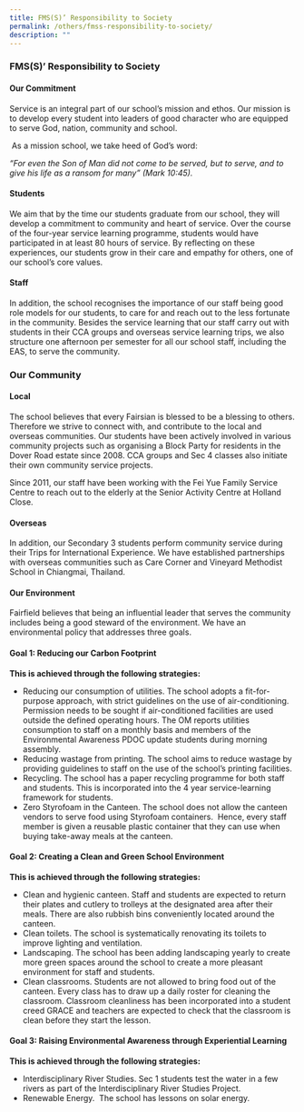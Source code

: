 ```yaml
---
title: FMS(S)’ Responsibility to Society
permalink: /others/fmss-responsibility-to-society/
description: ""
---
```

### FMS(S)’ Responsibility to Society

#### Our Commitment

Service is an integral part of our school’s mission and ethos. Our mission is to develop every student into leaders of good character who are equipped to serve God, nation, community and school.

 As a mission school, we take heed of God’s word:

_“For even the Son of Man did not come to be served, but to serve, and to give his life as a ransom for many” (Mark 10:45)._ 

#### Students

We aim that by the time our students graduate from our school, they will develop a commitment to community and heart of service. Over the course of the four-year service learning programme, students would have participated in at least 80 hours of service. By reflecting on these experiences, our students grow in their care and empathy for others, one of our school’s core values.

#### Staff

In addition, the school recognises the importance of our staff being good role models for our students, to care for and reach out to the less fortunate in the community. Besides the service learning that our staff carry out with students in their CCA groups and overseas service learning trips, we also structure one afternoon per semester for all our school staff, including the EAS, to serve the community. 

### Our Community

#### Local

The school believes that every Fairsian is blessed to be a blessing to others. Therefore we strive to connect with, and contribute to the local and overseas communities. Our students have been actively involved in various community projects such as organising a Block Party for residents in the Dover Road estate since 2008. CCA groups and Sec 4 classes also initiate their own community service projects.

Since 2011, our staff have been working with the Fei Yue Family Service Centre to reach out to the elderly at the Senior Activity Centre at Holland Close.

#### Overseas

In addition, our Secondary 3 students perform community service during their Trips for International Experience. We have established partnerships with overseas communities such as Care Corner and Vineyard Methodist School in Chiangmai, Thailand. 

#### Our Environment

Fairfield believes that being an influential leader that serves the community includes being a good steward of the environment. We have an environmental policy that addresses three goals.

#### Goal 1: Reducing our Carbon Footprint

**This is achieved through the following strategies:**

*   Reducing our consumption of utilities. The school adopts a fit-for-purpose approach, with strict guidelines on the use of air-conditioning. Permission needs to be sought if air-conditioned facilities are used outside the defined operating hours. The OM reports utilities consumption to staff on a monthly basis and members of the Environmental Awareness PDOC update students during morning assembly.
*   Reducing wastage from printing. The school aims to reduce wastage by providing guidelines to staff on the use of the school’s printing facilities.
*   Recycling. The school has a paper recycling programme for both staff and students. This is incorporated into the 4 year service-learning framework for students.
*   Zero Styrofoam in the Canteen. The school does not allow the canteen vendors to serve food using Styrofoam containers.  Hence, every staff member is given a reusable plastic container that they can use when buying take-away meals at the canteen.

  

#### Goal 2: Creating a Clean and Green School Environment

**This is achieved through the following strategies:**

*   Clean and hygienic canteen. Staff and students are expected to return their plates and cutlery to trolleys at the designated area after their meals. There are also rubbish bins conveniently located around the canteen.
*   Clean toilets. The school is systematically renovating its toilets to improve lighting and ventilation.
*   Landscaping. The school has been adding landscaping yearly to create more green spaces around the school to create a more pleasant environment for staff and students.
*   Clean classrooms. Students are not allowed to bring food out of the canteen. Every class has to draw up a daily roster for cleaning the classroom. Classroom cleanliness has been incorporated into a student creed GRACE and teachers are expected to check that the classroom is clean before they start the lesson.

  

#### Goal 3: Raising Environmental Awareness through Experiential Learning

**This is achieved through the following strategies:**

*   Interdisciplinary River Studies. Sec 1 students test the water in a few rivers as part of the Interdisciplinary River Studies Project.
*   Renewable Energy.  The school has lessons on solar energy.